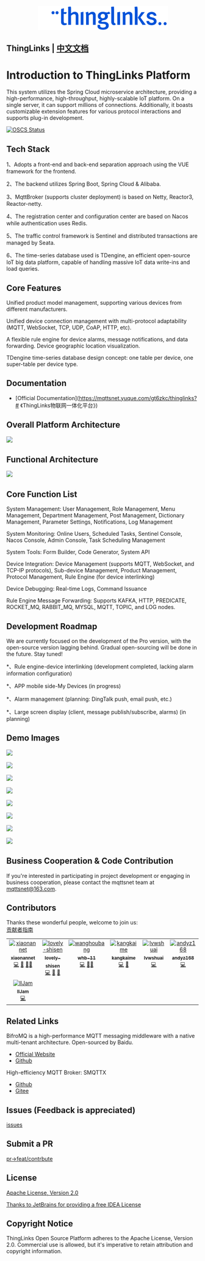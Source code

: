 <div align="center">

[![MQTTSNET Logo](./doc/imgs/logo.png)](http://www.mqttsnet.com)

</div>

## ThingLinks | [中文文档](README.zh_CN.md)

# Introduction to ThingLinks Platform

This system utilizes the Spring Cloud microservice architecture, providing a high-performance, high-throughput, highly-scalable IoT platform. On a single server, it can support millions of connections. Additionally, it boasts customizable extension features for various protocol interactions and supports plug-in development.



[![OSCS Status](https://www.oscs1024.com/platform/badge/mqttsnet/thinglinks.svg?size=small)](https://www.oscs1024.com/project/mqttsnet/thinglinks?ref=badge_small)

## Tech Stack

1、Adopts a front-end and back-end separation approach using the VUE framework for the frontend.

2、The backend utilizes Spring Boot, Spring Cloud & Alibaba.

3、MqttBroker (supports cluster deployment) is based on Netty, Reactor3, Reactor-netty.

4、The registration center and configuration center are based on Nacos while authentication uses Redis.

5、The traffic control framework is Sentinel and distributed transactions are managed by Seata.

6、The time-series database used is TDengine, an efficient open-source IoT big data platform, capable of handling massive IoT data write-ins and load queries.


## Core Features

Unified product model management, supporting various devices from different manufacturers.

Unified device connection management with multi-protocol adaptability (MQTT, WebSocket, TCP, UDP, CoAP, HTTP, etc).

A flexible rule engine for device alarms, message notifications, and data forwarding.
Device geographic location visualization.

TDengine time-series database design concept: one table per device, one super-table per device type.

## Documentation

- [Official Documentation](https://mqttsnet.yuque.com/gt6zkc/thinglinks?# 《ThingLinks物联网一体化平台》)

## Overall Platform Architecture

![](doc/imgs/overallArchitecture.png)

## Functional Architecture

![](doc/imgs/functionalArchitecture.png)

## Core Function List

System Management: User Management, Role Management, Menu Management, Department Management, Post Management, Dictionary Management, Parameter Settings, Notifications, Log Management

System Monitoring: Online Users, Scheduled Tasks, Sentinel Console, Nacos Console, Admin Console, Task Scheduling Management

System Tools: Form Builder, Code Generator, System API

Device Integration: Device Management (supports MQTT, WebSocket, and TCP-IP protocols), Sub-device Management, Product Management, Protocol Management, Rule Engine (for device interlinking)

Device Debugging: Real-time Logs, Command Issuance

Rule Engine Message Forwarding: Supports KAFKA, HTTP, PREDICATE, ROCKET_MQ, RABBIT_MQ, MYSQL, MQTT, TOPIC, and LOG nodes.


## Development Roadmap

We are currently focused on the development of the Pro version, with the open-source version lagging behind. Gradual open-sourcing will be done in the future. Stay tuned!

*、Rule engine-device interlinking (development completed, lacking alarm information configuration)

*、APP mobile side-My Devices (in progress)

*、Alarm management (planning: DingTalk push, email push, etc.)

*、Large screen display (client, message publish/subscribe, alarms) (in planning)

## Demo Images

![](doc/imgs/deviceIntegration/img.png)

![](doc/imgs/deviceIntegration/img_0.png)

![](doc/imgs/deviceIntegration/img_1.png)

![](doc/imgs/deviceIntegration/img_2.png)

![](doc/imgs/deviceIntegration/img_3.png)

![](doc/imgs/deviceIntegration/img_4.png)

![](doc/imgs/deviceIntegration/img_5.png)

![](doc/imgs/deviceIntegration/img_6.png)

## Business Cooperation & Code Contribution

If you're interested in participating in project development or engaging in business cooperation, please contact the mqttsnet team at mqttsnet@163.com.

## Contributors

Thanks these wonderful people, welcome to join us:   
[贡献者指南](CONTRIBUTING.md)

<!-- ALL-CONTRIBUTORS-LIST:START - Do not remove or modify this section -->
<!-- prettier-ignore-start -->
<!-- markdownlint-disable -->
<table>
  <tbody>
    <tr>
      <td align="center" valign="top" width="14.28%"><a href="https://github.com/xiaonannet"><img src="https://avatars.githubusercontent.com/u/57425893?s=400&u=7e19afcd215072e56e0168c6717342456b174b68&v=4" width="100px;" alt="xiaonannet"/><br /><sub><b>xiaonannet</b></sub></a><br /><a href="https://github.com/mqttsnet/thinglinks/commits?author=xiaonannet" title="Code">💻</a> <a href="https://github.com/mqttsnet/thinglinks/commits?author=xiaonannet" title="Documentation">📖</a> <a href="#xiaonannet" title="Design">🎨</a><a href="https://github.com/mqttsnet/thinglinks/commits?author=lvwshuai" title="Bug reports">🐛</a></td>
      <td align="center" valign="top" width="14.28%"><a href="https://github.com/lovely-shisen"><img src="https://avatars.githubusercontent.com/u/32031196?s=400&u=7e19afcd215072e56e0168c6717342456b174b68&v=4" width="100px;" alt="lovely-shisen"/><br /><sub><b>lovely-shisen</b></sub></a><br /><a href="https://github.com/mqttsnet/thinglinks/commits?author=lovely-shisen" title="Code">💻</a> <a href="https://github.com/mqttsnet/thinglinks/commits?author=lovely-shisen" title="Documentation">📖</a> <a href="#lovely-shisen" title="Design">🎨</a></td>
      <td align="center" valign="top" width="14.28%"><a href="https://github.com/whb-11"><img src="https://avatars.githubusercontent.com/u/95611581?v=4" width="100px;" alt="wanghoubang"/><br /><sub><b>whb-11</b></sub></a><br /><a href="https://github.com/mqttsnet/thinglinks/commits?author=whb-11" title="Code">💻</a> <a href="https://github.com/mqttsnet/thinglinks/commits?author=whb-11" title="Documentation">📖</a><a href="#lovely-shisen" title="Design">🎨</a></td>
      <td align="center" valign="top" width="14.28%"><a href="https://github.com/kangkaime"><img src="https://avatars.githubusercontent.com/u/4422866?v=4" width="100px;" alt="kangkaime"/><br /><sub><b>kangkaime</b></sub></a><br /><a href="https://github.com/mqttsnet/thinglinks/commits?author=kangkaime" title="Code">💻</a> <a href="https://github.com/mqttsnet/thinglinks/commits?author=kangkaime" title="Bug reports">🐛</a></td>      
      <td align="center" valign="top" width="14.28%"><a href="https://github.com/lvwshuai"><img src="https://avatars.githubusercontent.com/u/2986900?v=4" width="100px;" alt="lvwshuai"/><br /><sub><b>lvwshuai</b></sub></a><br /><a href="https://github.com/mqttsnet/thinglinks/commits?author=lvwshuai" title="Code">💻</a></td>
      <td align="center" valign="top" width="14.28%"><a href="https://github.com/andyz168"><img src="https://avatars.githubusercontent.com/u/22382971?v=4" width="100px;" alt="andyz168"/><br /><sub><b>andyz168</b></sub></a><br /><a href="https://github.com/mqttsnet/thinglinks/commits?author=andyz168" title="Code">💻</a></td>
    </tr>
    <tr>
      <td align="center" valign="top" width="14.28%"><a href="https://github.com/llJam"><img src="https://avatars.githubusercontent.com/u/113015997?v=4" width="100px;" alt="llJam"/><br /><sub><b>llJam</b></sub></a><br /><a href="https://github.com/mqttsnet/thinglinks/commits?author=llJam" title="Code">💻</a></td>
    </tr>
  </tbody>
</table>

<!-- ALL-CONTRIBUTORS-LIST:END -->

## Related Links

BifroMQ is a high-performance MQTT messaging middleware with a native multi-tenant architecture. Open-sourced by Baidu.

- [Official Website](bifromq.io)
- [Github](https://github.com/baidu/bifromq)

High-efficiency MQTT Broker: SMQTTX

- [Github](https://github.com/quickmsg/smqttx)
- [Gitee](https://gitee.com/quickmsg/smqttx)

## Issues (Feedback is appreciated)

[issues](https://github.com/mqttsnet/thinglinks/issues)

## Submit a PR

[pr->feat/contrbute](https://github.com/mqttsnet/thinglinks/pulls)

## License

[Apache License, Version 2.0](LICENSE)

[Thanks to JetBrains for providing a free IDEA License](https://www.jetbrains.com)

## Copyright Notice

ThingLinks Open Source Platform adheres to the Apache License, Version 2.0. Commercial use is allowed, but it's imperative to retain attribution and copyright information.
